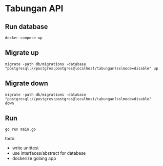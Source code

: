 # Tabungan API

## Run database
`docker-compose up`

## Migrate up
`migrate -path db/migrations -database "postgresql://postgres:postgres@localhost/tabungan?sslmode=disable" up`

## Migrate down
`migrate -path db/migrations -database "postgresql://postgres:postgres@localhost/tabungan?sslmode=disable" down`

## Run
`go run main.go`


todo:
- write unittest
- use interfaces/abstract for database
- dockerize golang app
